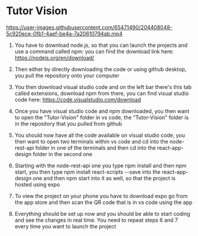 # Tutor Vision


https://user-images.githubusercontent.com/65471490/204408048-5c920ece-0fb1-4aef-be4a-7a20610794ab.mp4


1. You have to download node.js, so that you can launch the projects and use a command called npm: you can find the download link here: https://nodejs.org/en/download/

2. Then either by directly downloading the code or using github desktop, you pull the repository onto your computer

3. You then download visual studio code and on the left bar there's this tab called extensions, download npm from there, you can find visual studio code here: https://code.visualstudio.com/download

4. Once you have visual studio code and npm downloaded, you then want to open the "Tutor-Vision" folder in vs code, the "Tutor-Vision" folder is in the repository that you pulled from github

5. You should now have all the code available on visual studio code, you then want to open two terminals within vs code and cd into the node-rest-api folder in one of the terminals and then cd into the react-app-design folder in the second one

6. Starting with the node-rest-api one you type npm install and then npm start, you then type npm install react-scripts --save into the react-app-design one and then npm start into it as well, so that the project is hosted using expo

7. To view the project on your phone you have to download expo go from the app store and then scan the QR code that is in vs code using the app

8. Everything should be set up now and you should be able to start coding and see the changes in real time. You need to repeat steps 6 and 7 every time you want to launch the project
